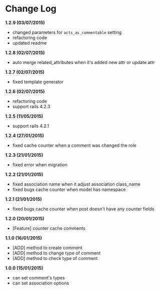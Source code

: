 # Change Log

**1.2.9 (03/07/2015)**

- changed parameters for `acts_as_commentable` setting 
- refactoring code
- updated readme

**1.2.8 (02/07/2015)**

- auto merge related_attributes when it's added new attr or update attr

**1.2.7 (02/07/2015)**

- fixed template generator

**1.2.6 (02/07/2015)**

- refactoring code
- support rails 4.2.3

**1.2.5 (11/05/2015)**

- support rails 4.2.1

**1.2.4 (27/01/2015)**

- fixed cache counter when a comment was changed the role

**1.2.3 (21/01/2015)**

- fixed error when migration 

**1.2.2 (21/01/2015)**

- fixed association name when it adjust association class_name
- fixed bugs cache counter when model has namespace


**1.2.1 (21/01/2015)**

- fixed bugs cache counter when post doesn't have any counter fields

**1.2.0 (20/01/2015)**

- [Feature] counter cache comments

**1.1.0 (16/01/2015)**

- [ADD] method to create comment
- [ADD] method to change type of comment
- [ADD] method to check type of comment

**1.0.0 (15/01/2015)**

- can set comment's types
- can set association options